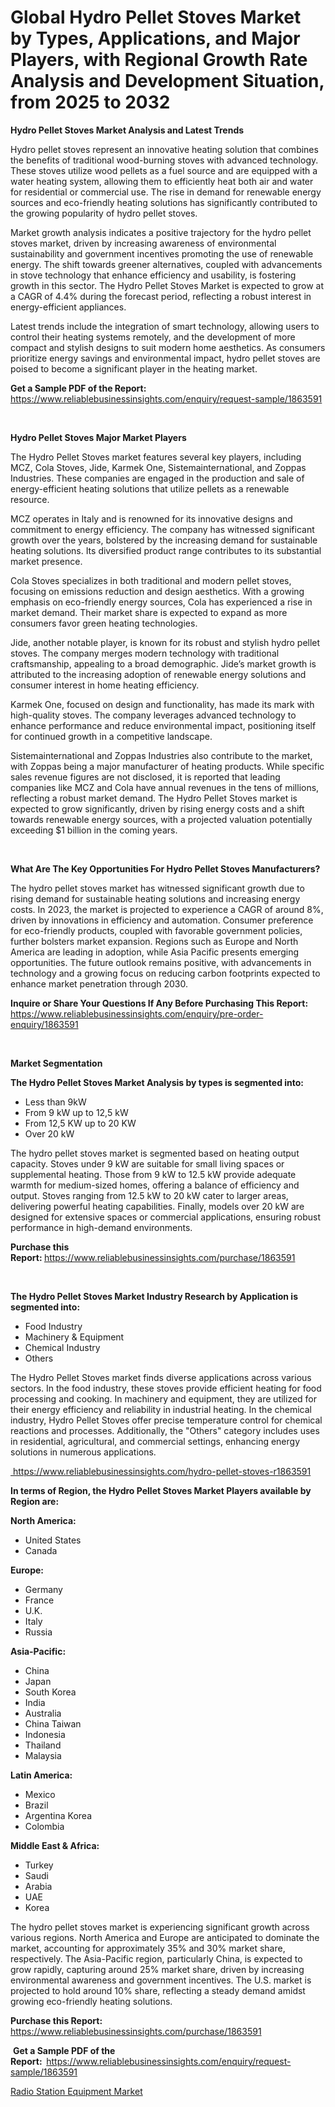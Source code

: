 <p><h1>Global Hydro Pellet Stoves Market by Types, Applications, and Major Players, with Regional Growth Rate Analysis and Development Situation, from 2025 to 2032</h1></p><p><strong>Hydro Pellet Stoves Market Analysis and Latest Trends</strong></p>
<p><p>Hydro pellet stoves represent an innovative heating solution that combines the benefits of traditional wood-burning stoves with advanced technology. These stoves utilize wood pellets as a fuel source and are equipped with a water heating system, allowing them to efficiently heat both air and water for residential or commercial use. The rise in demand for renewable energy sources and eco-friendly heating solutions has significantly contributed to the growing popularity of hydro pellet stoves.</p><p>Market growth analysis indicates a positive trajectory for the hydro pellet stoves market, driven by increasing awareness of environmental sustainability and government incentives promoting the use of renewable energy. The shift towards greener alternatives, coupled with advancements in stove technology that enhance efficiency and usability, is fostering growth in this sector. The Hydro Pellet Stoves Market is expected to grow at a CAGR of 4.4% during the forecast period, reflecting a robust interest in energy-efficient appliances.</p><p>Latest trends include the integration of smart technology, allowing users to control their heating systems remotely, and the development of more compact and stylish designs to suit modern home aesthetics. As consumers prioritize energy savings and environmental impact, hydro pellet stoves are poised to become a significant player in the heating market.</p></p>
<p><strong>Get a Sample PDF of the Report:&nbsp;</strong> <a href="https://www.reliablebusinessinsights.com/enquiry/request-sample/1863591?utm_campaign=2317&utm_medium=2&utm_source=Github&utm_content=ia&utm_term=19022025&utm_id=hydro-pellet-stoves">https://www.reliablebusinessinsights.com/enquiry/request-sample/1863591</a></p>
<p>&nbsp;</p>
<p><strong>Hydro Pellet Stoves Major Market Players</strong></p>
<p><p>The Hydro Pellet Stoves market features several key players, including MCZ, Cola Stoves, Jide, Karmek One, Sistemainternational, and Zoppas Industries. These companies are engaged in the production and sale of energy-efficient heating solutions that utilize pellets as a renewable resource.</p><p>MCZ operates in Italy and is renowned for its innovative designs and commitment to energy efficiency. The company has witnessed significant growth over the years, bolstered by the increasing demand for sustainable heating solutions. Its diversified product range contributes to its substantial market presence.</p><p>Cola Stoves specializes in both traditional and modern pellet stoves, focusing on emissions reduction and design aesthetics. With a growing emphasis on eco-friendly energy sources, Cola has experienced a rise in market demand. Their market share is expected to expand as more consumers favor green heating technologies.</p><p>Jide, another notable player, is known for its robust and stylish hydro pellet stoves. The company merges modern technology with traditional craftsmanship, appealing to a broad demographic. Jide’s market growth is attributed to the increasing adoption of renewable energy solutions and consumer interest in home heating efficiency.</p><p>Karmek One, focused on design and functionality, has made its mark with high-quality stoves. The company leverages advanced technology to enhance performance and reduce environmental impact, positioning itself for continued growth in a competitive landscape.</p><p>Sistemainternational and Zoppas Industries also contribute to the market, with Zoppas being a major manufacturer of heating products. While specific sales revenue figures are not disclosed, it is reported that leading companies like MCZ and Cola have annual revenues in the tens of millions, reflecting a robust market demand. The Hydro Pellet Stoves market is expected to grow significantly, driven by rising energy costs and a shift towards renewable energy sources, with a projected valuation potentially exceeding $1 billion in the coming years.</p></p>
<p>&nbsp;</p>
<p><strong>What Are The Key Opportunities For Hydro Pellet Stoves Manufacturers?</strong></p>
<p><p>The hydro pellet stoves market has witnessed significant growth due to rising demand for sustainable heating solutions and increasing energy costs. In 2023, the market is projected to experience a CAGR of around 8%, driven by innovations in efficiency and automation. Consumer preference for eco-friendly products, coupled with favorable government policies, further bolsters market expansion. Regions such as Europe and North America are leading in adoption, while Asia Pacific presents emerging opportunities. The future outlook remains positive, with advancements in technology and a growing focus on reducing carbon footprints expected to enhance market penetration through 2030.</p></p>
<p><strong>Inquire or Share Your Questions If Any Before Purchasing This Report:</strong> <a href="https://www.reliablebusinessinsights.com/enquiry/pre-order-enquiry/1863591?utm_campaign=2317&utm_medium=2&utm_source=Github&utm_content=ia&utm_term=19022025&utm_id=hydro-pellet-stoves">https://www.reliablebusinessinsights.com/enquiry/pre-order-enquiry/1863591</a></p>
<p>&nbsp;</p>
<p><strong>Market Segmentation</strong></p>
<p><strong>The Hydro Pellet Stoves Market Analysis by types is segmented into:</strong></p>
<p><ul><li>Less than 9kW</li><li>From 9 kW up to 12,5 kW</li><li>From 12,5 KW up to 20 KW</li><li>Over 20 kW</li></ul></p>
<p><p>The hydro pellet stoves market is segmented based on heating output capacity. Stoves under 9 kW are suitable for small living spaces or supplemental heating. Those from 9 kW to 12.5 kW provide adequate warmth for medium-sized homes, offering a balance of efficiency and output. Stoves ranging from 12.5 kW to 20 kW cater to larger areas, delivering powerful heating capabilities. Finally, models over 20 kW are designed for extensive spaces or commercial applications, ensuring robust performance in high-demand environments.</p></p>
<p><strong>Purchase this Report:&nbsp;</strong><a href="https://www.reliablebusinessinsights.com/purchase/1863591?utm_campaign=2317&utm_medium=2&utm_source=Github&utm_content=ia&utm_term=19022025&utm_id=hydro-pellet-stoves">https://www.reliablebusinessinsights.com/purchase/1863591</a></p>
<p>&nbsp;</p>
<p><strong>The Hydro Pellet Stoves Market Industry Research by Application is segmented into:</strong></p>
<p><ul><li>Food Industry</li><li>Machinery & Equipment</li><li>Chemical Industry</li><li>Others</li></ul></p>
<p><p>The Hydro Pellet Stoves market finds diverse applications across various sectors. In the food industry, these stoves provide efficient heating for food processing and cooking. In machinery and equipment, they are utilized for their energy efficiency and reliability in industrial heating. In the chemical industry, Hydro Pellet Stoves offer precise temperature control for chemical reactions and processes. Additionally, the "Others" category includes uses in residential, agricultural, and commercial settings, enhancing energy solutions in numerous applications.</p></p>
<p><a href="https://www.reliablebusinessinsights.com/hydro-pellet-stoves-r1863591?utm_campaign=2317&utm_medium=2&utm_source=Github&utm_content=ia&utm_term=19022025&utm_id=hydro-pellet-stoves">&nbsp;https://www.reliablebusinessinsights.com/hydro-pellet-stoves-r1863591</a></p>
<p><strong>In terms of Region, the Hydro Pellet Stoves Market Players available by Region are:</strong></p>
<p>
    <p> <strong> North America: </strong>
        <ul>
            <li>United States</li>
            <li>Canada</li>
        </ul>
        </p> 
    <p> <strong> Europe: </strong>
        <ul>
            <li>Germany</li>
            <li>France</li>
            <li>U.K.</li>
            <li>Italy</li>
            <li>Russia</li>
        </ul>
        </p> 
    <p> <strong> Asia-Pacific: </strong>
        <ul>
            <li>China</li>
            <li>Japan</li>
            <li>South Korea</li>
            <li>India</li>
            <li>Australia</li>
            <li>China Taiwan</li>
            <li>Indonesia</li>
            <li>Thailand</li>
            <li>Malaysia</li>
        </ul>
        </p> 
    <p> <strong> Latin America: </strong>
        <ul>
            <li>Mexico</li>
            <li>Brazil</li>
            <li>Argentina Korea</li>
            <li>Colombia</li>
        </ul>
        </p> 
    <p> <strong> Middle East & Africa: </strong>
        <ul>
            <li>Turkey</li>
            <li>Saudi</li>
            <li>Arabia</li>
            <li>UAE</li>
            <li>Korea</li>
        </ul>
    </p>
    </p>
<p><p>The hydro pellet stoves market is experiencing significant growth across various regions. North America and Europe are anticipated to dominate the market, accounting for approximately 35% and 30% market share, respectively. The Asia-Pacific region, particularly China, is expected to grow rapidly, capturing around 25% market share, driven by increasing environmental awareness and government incentives. The U.S. market is projected to hold around 10% share, reflecting a steady demand amidst growing eco-friendly heating solutions.</p></p>
<p><strong>Purchase this Report: </strong><a href="https://www.reliablebusinessinsights.com/purchase/1863591?utm_campaign=2317&utm_medium=2&utm_source=Github&utm_content=ia&utm_term=19022025&utm_id=hydro-pellet-stoves">https://www.reliablebusinessinsights.com/purchase/1863591</a></p>
<p>&nbsp;<strong>Get a Sample PDF of the Report:&nbsp;&nbsp;</strong><a href="https://www.reliablebusinessinsights.com/enquiry/request-sample/1863591?utm_campaign=2317&utm_medium=2&utm_source=Github&utm_content=ia&utm_term=19022025&utm_id=hydro-pellet-stoves">https://www.reliablebusinessinsights.com/enquiry/request-sample/1863591</a></p>
<p><strong></strong></p>
<p><p><a href="https://github.com/osbornrdaflalo/Market-Research-Report-List-1/blob/main/radio-station-equipment-market.md?utm_campaign=2317&utm_medium=2&utm_source=Github&utm_content=ia&utm_term=19022025&utm_id=hydro-pellet-stoves">Radio Station Equipment Market</a></p></p>